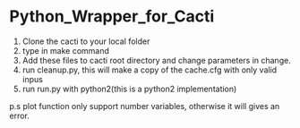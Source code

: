 # Python_Wrapper_for_Cacti

1. Clone the cacti to your local folder
2. type in make command 
3. Add these files to cacti root directory and change parameters in change.
4. run cleanup.py, this will make a copy of the cache.cfg with only valid inpus
5. run run.py with python2(this is a python2 implementation)

p.s plot function only support number variables, otherwise it will gives an error.
